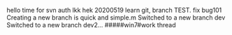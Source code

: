 hello
time for svn
auth lkk hek
20200519 learn git, branch TEST. fix bug101
Creating a new branch is quick and simple.m
Switched to a new branch dev
Switched to a new branch dev2...
#####win7#work thread


